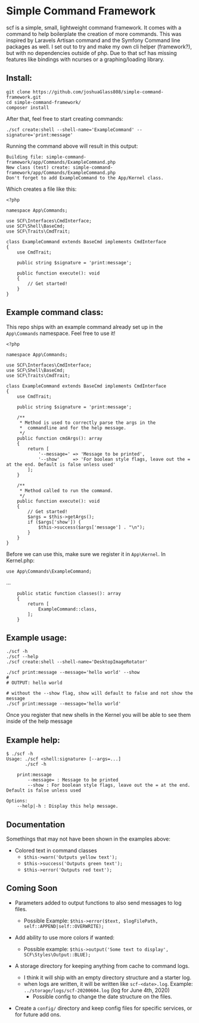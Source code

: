 # Simple Command Framework
scf is a simple, small, lightweight command framework. It comes with a command to help boilerplate the creation of more commands.
This was inspired by Laravels Artisan command and the Symfony Command line packages as well. I set out to
try and make my own cli helper (framework?), but with no dependencies outside of php. Due to that scf has missing features like bindings with ncurses or a graphing/loading library.

## Install:
```
git clone https://github.com/joshuaGlass808/simple-command-framework.git
cd simple-command-framework/
composer install
```

After that, feel free to start creating commands:
```
./scf create:shell --shell-name='ExampleCommand' --signature='print:message'
```
Running the command above will result in this output:
```
Building file: simple-command-framework/app/Commands/ExampleCommand.php
New class (test) create: simple-command-framework/app/Commands/ExampleCommand.php
Don't forget to add ExampleCommand to the App/Kernel class.
```
Which creates a file like this:
```
<?php

namespace App\Commands;

use SCF\Interfaces\CmdInterface;
use SCF\Shell\BaseCmd;
use SCF\Traits\CmdTrait;

class ExampleCommand extends BaseCmd implements CmdInterface
{
    use CmdTrait;

    public string $signature = 'print:message';

    public function execute(): void
    {
        // Get started!
    }
}
```
## Example command class:
This repo ships with an example command already set up in the `App\Commands` namespace.
Feel free to use it!

```
<?php

namespace App\Commands;

use SCF\Interfaces\CmdInterface;
use SCF\Shell\BaseCmd;
use SCF\Traits\CmdTrait;

class ExampleCommand extends BaseCmd implements CmdInterface
{
    use CmdTrait;

    public string $signature = 'print:message';

    /**
     * Method is used to correctly parse the args in the 
     *  commandline and for the help message.
     */
    public function cmdArgs(): array 
    {
        return [
            '--message=' => 'Message to be printed',
            '--show'     => 'For boolean style flags, leave out the = at the end. Default is false unless used'
        ];
    }

    /**
     * Method called to run the command.
     */
    public function execute(): void
    {
        // Get started!
        $args = $this->getArgs();
        if ($args['show']) {
            $this->success($args['message'] . "\n");
        }
    }
}
```
Before we can use this, make sure we register it in `App\Kernel`.
In Kernel.php:
```
use App\Commands\ExampleCommand;
```
...
```
    public static function classes(): array
    {
        return [
            ExampleCommand::class,
        ];
    }
```

## Example usage:
```
./scf -h
./scf --help
./scf create:shell --shell-name='DesktopImageRotator'

./scf print:message --message='hello world' --show
#
# OUTPUT: hello world

# without the --show flag, show will default to false and not show the message
./scf print:message --message='hello world'

```
Once you register that new shells in the Kernel you will be able to see them inside of the help message

## Example help:
```
$ ./scf -h
Usage: ./scf <shell:signature> [--args=...]
       ./scf -h

    print:message
        --message= : Message to be printed
        --show : For boolean style flags, leave out the = at the end. Default is false unless used

Options:
    --help|-h : Display this help message.
```

## Documentation
Somethings that may not have been shown in the examples above:
* Colored text in command classes
    * `$this->warn('Outputs yellow text');`
    * `$this->success('Outputs green text');`
    * `$this->error('Outputs red text');`

## Coming Soon
* Parameters added to output functions to also send messages to log files.
    * Possible Example: `$this->error($text, $logFilePath, self::APPEND|self::OVERWRITE);`
* Add ability to use more colors if wanted:
    * Possible example: `$this->output('Some text to display', SCF\Styles\Output::BLUE);`
* A storage directory for keeping anything from cache to command logs.
    * I think it will ship with an empty directory structure and a starter log.
    * when logs are written, it will be written like `scf-<date>.log`. Example: `../storage/logs/scf-20200604.log` (log for June 4th, 2020)
        * Possible config to change the date structure on the files.
        
* Create a `config/` directory and keep config files for specific services, or for future add ons.
